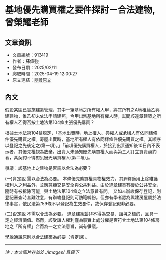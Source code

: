 # 基地優先購買權之要件探討－合法建物,曾榮耀老師

## 文章資訊
- 文章編號：913419
- 作者：蘇偉強
- 發布日期：2025/02/11
- 爬取時間：2025-04-19 12:00:27
- 原文連結：[閱讀原文](https://real-estate.get.com.tw/Columns/detail.aspx?no=913419)

## 內文
假設某區已實施建築管理，其中一筆基地之所有權人甲，將其所有之A地租給乙興建建物，惟乙卻未依法申請建照，今甲出售基地所有權人時，試問該違章建築之所有權人乙得否按土地法第104條主張優先購買？

根據土地法第104條規定，「基地出賣時，地上權人、典權人或承租人有依同樣條件優先購買之權。房屋出賣時，基地所有權人有依同樣條件優先購買之權。其順序以登記之先後定之(第一項)。」「前項優先購買權人，於接到出賣通知後10日內不表示者，其優先權視為放棄。出賣人未通知優先購買權人而與第三人訂立買賣契約者，其契約不得對抗優先購買權人(第二項)」。

爭議：該基地上之建物是否需以合法為必要？

(一)肯定說 需以合法為必要。 本條優先購買權具物權效力，其解釋適用上除維護權利人之利益外，並應兼顧交易安全與公共利益。由於違章建築有礙於公共安全，隨時有被拆除可能，與土地法第104條之立法意旨有間。 又如未辦竣保存登記，則登記審查時甚難注意，有辦竣登記則可防範糾紛。但亦有學者認為興建房屋屬於法律事實，依民法第759條不以登記為生效要件，故保存登記似非必要。

(二)否定說 不需以合法為必要。 違章建築並非不得為交易、讓與之標的，且具一定之經濟價值。然而，該受讓人權利僅為事實上處分權是否符合土地法第104條房地之「所有權」合而為一之立法意旨，尚有爭議。

學說通說原則以合法建築為必要（肯定說）。

---
*注：本文圖片存放於 ./images/ 目錄下*

